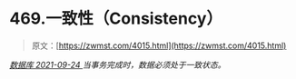 <!--yml
category: 未分类
date: 0001-01-01 00:00:00
-->

# 469.一致性（Consistency）

> 原文：[https://zwmst.com/4015.html](https://zwmst.com/4015.html)

   [ *数据库* ](https://zwmst.com/%e6%95%b0%e6%8d%ae%e5%ba%93)*[ <time datetime="2021-09-25T02:13:50+08:00"> 2021-09-24 </time> ](https://zwmst.com/4015.html)  当事务完成时，数据必须处于一致状态。*